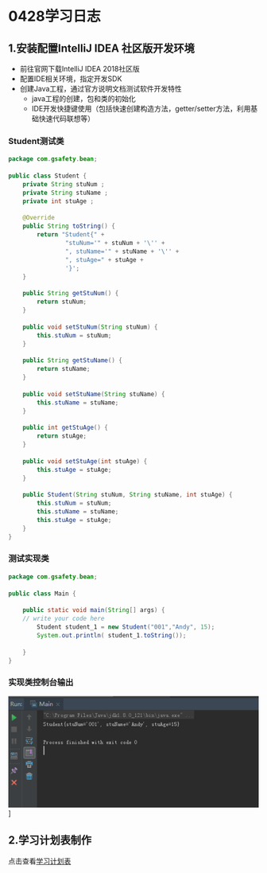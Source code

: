 # 0428学习日志

## **1.安装配置IntelliJ IDEA 社区版开发环境**

* 前往官网下载IntelliJ IDEA 2018社区版
* 配置IDE相关环境，指定开发SDK
* 创建Java工程，通过官方说明文档测试软件开发特性
  * java工程的创建，包和类的初始化
  * IDE开发快捷键使用（包括快速创建构造方法，getter/setter方法，利用基础快速代码联想等）

### **Student测试类**

```java
package com.gsafety.bean;

public class Student {
    private String stuNum ;
    private String stuName ;
    private int stuAge ;

    @Override
    public String toString() {
        return "Student{" +
                "stuNum='" + stuNum + '\'' +
                ", stuName='" + stuName + '\'' +
                ", stuAge=" + stuAge +
                '}';
    }

    public String getStuNum() {
        return stuNum;
    }

    public void setStuNum(String stuNum) {
        this.stuNum = stuNum;
    }

    public String getStuName() {
        return stuName;
    }

    public void setStuName(String stuName) {
        this.stuName = stuName;
    }

    public int getStuAge() {
        return stuAge;
    }

    public void setStuAge(int stuAge) {
        this.stuAge = stuAge;
    }

    public Student(String stuNum, String stuName, int stuAge) {
        this.stuNum = stuNum;
        this.stuName = stuName;
        this.stuAge = stuAge;
    }
}
```

### **测试实现类**

```java
package com.gsafety.bean;

public class Main {

    public static void main(String[] args) {
    // write your code here
        Student student_1 = new Student("001","Andy", 15);
        System.out.println( student_1.toString());

    }
}
```

### **实现类控制台输出**

![Console](./pic/0428_2.png)]

## **2.学习计划表制作**

点击查看[学习计划表](./学习计划表_周茂根.md)